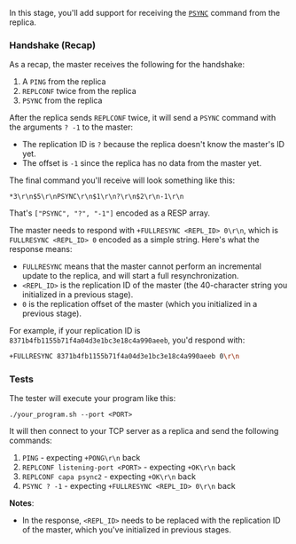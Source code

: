 In this stage, you'll add support for receiving the [`PSYNC`](https://redis.io/commands/psync/) command from the replica.

### Handshake (Recap)

As a recap, the master receives the following for the handshake:

1. A `PING` from the replica
2. `REPLCONF` twice from the replica
3. `PSYNC` from the replica

After the replica sends `REPLCONF` twice, it will send a `PSYNC` command with the arguments `? -1` to the master:

- The replication ID is `?` because the replica doesn't know the master's ID yet.
- The offset is `-1` since the replica has no data from the master yet.

The final command you'll receive will look something like this:

```
*3\r\n$5\r\nPSYNC\r\n$1\r\n?\r\n$2\r\n-1\r\n
```

That's `["PSYNC", "?", "-1"]` encoded as a RESP array.

The master needs to respond with `+FULLRESYNC <REPL_ID> 0\r\n`, which is `FULLRESYNC <REPL_ID> 0` encoded as a simple string. Here's what the response means:

- `FULLRESYNC` means that the master cannot perform an incremental update to the replica, and will start a full resynchronization.
- `<REPL_ID>` is the replication ID of the master (the 40-character string you initialized in a previous stage).
- `0` is the replication offset of the master (which you initialized in a previous stage).

For example, if your replication ID is `8371b4fb1155b71f4a04d3e1bc3e18c4a990aeeb`, you'd respond with:
```bash
+FULLRESYNC 8371b4fb1155b71f4a04d3e1bc3e18c4a990aeeb 0\r\n
```

### Tests

The tester will execute your program like this:

```
./your_program.sh --port <PORT>
```

It will then connect to your TCP server as a replica and send the following commands:

1. `PING` - expecting `+PONG\r\n` back
2. `REPLCONF listening-port <PORT>` - expecting `+OK\r\n` back
3. `REPLCONF capa psync2` - expecting `+OK\r\n` back
4. `PSYNC ? -1` - expecting `+FULLRESYNC <REPL_ID> 0\r\n` back

**Notes**:

- In the response, `<REPL_ID>` needs to be replaced with the replication ID of the master, which you've initialized in previous stages.
